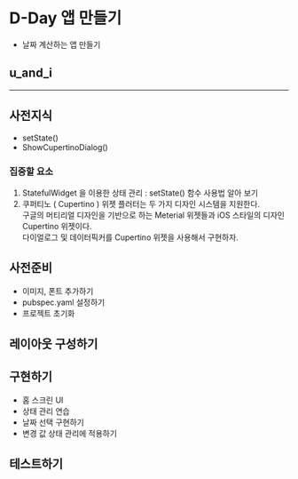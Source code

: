 # D-Day 앱 만들기

- 날짜 계산하는 앱 만들기

## u_and_i

---

## 사전지식

- setState()
- ShowCupertinoDialog()

### 집중할 요소

1. StatefulWidget 을 이용한 상태 관리 : setState() 함수 사용법 알아 보기
2. 쿠퍼티노 ( Cupertino ) 위젯
   플러터는 두 가지 디자인 시스템을 지원한다. <br>
   구글의 머티리얼 디자인을 기반으로 하는 Meterial 위젯들과 iOS 스타일의 디자인 Cupertino 위젯이다. <br>
   다이얼로그 및 데이터픽커를 Cupertino 위젯을 사용해서 구현하자. <br>

## 사전준비

- 이미지, 폰트 추가하기
- pubspec.yaml 설정하기
- 프로젝트 초기화

## 레이아웃 구성하기

## 구현하기

- 홈 스크린 UI
- 상태 관리 연습
- 날짜 선택 구현하기
- 변경 값 상태 관리에 적용하기

## 테스트하기

